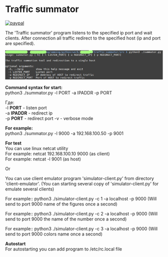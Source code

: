 <h1>Traffic summator</h1>

[![paypal](https://www.paypalobjects.com/en_US/i/btn/btn_donateCC_LG.gif)](https://www.paypal.com/cgi-bin/webscr?cmd=_donations&business=KMHLMS36HC5MY&lc=RU&item_name=Traffic%20Summator%20Program&currency_code=RUB&bn=PP%2dDonationsBF%3abtn_donateCC_LG%2egif%3aNonHosted)
<br>

<p>
The 'Traffic summator' program listens to the specified ip port and wait clients. After connection all traffic redirect to the specified host (ip and port are specified).
</p>

![Main Window](https://github.com/avedensky/traffic-summator/raw/master/img/scr-1.jpg)

<p>
<b>
Command syntax for start:
</b>
<br>
python3 ./summator.py -l PORT -a IPADDR -p PORT
</p>

<p>
Где:<br>
-I <b>PORT</b> - listen port<br>
-a <b>IPADDR</b> - redirect ip<br>
-p <b>PORT</b> - redirect port
-v - verbose mode
</p>

<p>
<b>For example:</b><br>
python3 ./summator.py -l 9000 -a 192.168.100.50 -p 9001
</p>

<p>
<b>For test</b><br>
You can use linux netcat utility<br>
For example: netcat 192.168.100.10 9000 (as client)<br>
For example: netcat -l 9001 (as host)<br>

Or<br> 

You can use client emulator program 'simulator-client.py' from directory
'client-emulator'. (You can starting several copy of 'simulator-client.py' for emulate several clients)<br>

For example:: python3 ./simulator-client.py -c 1 -a localhost -p 9000 (Will send to port 9000 name of the figures once a second)<br>

For example:: python3 ./simulator-client.py -c 2 -a localhost -p 9000 (Will send to port 9000 the name of the number once a second)<br>

For example:: python3 ./simulator-client.py -c 3 -a localhost -p 9000 (Will send to port 9000 colors name once a second)
</p>

<p>
<b>Autostart</b>
<br>
For autostarting you can add program to /etc/rc.local file
</p>
